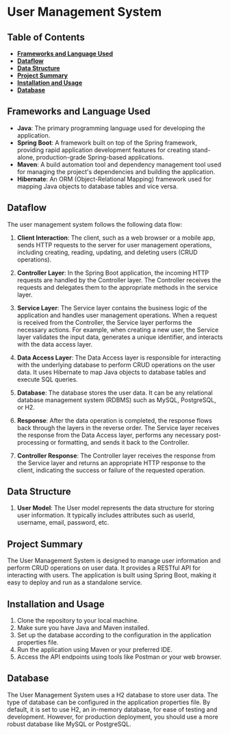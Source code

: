 # User Management System

## Table of Contents

- **[Frameworks and Language Used](#frameworks-and-language-used)**
- **[Dataflow](#dataflow)**
- **[Data Structure](#data-structure)**
- **[Project Summary](#project-summary)**
- **[Installation and Usage](#installation-and-usage)**
- **[Database](#database)**

## Frameworks and Language Used

- **Java**: The primary programming language used for developing the application.
- **Spring Boot**: A framework built on top of the Spring framework, providing rapid application development features for creating stand-alone, production-grade Spring-based applications.
- **Maven**: A build automation tool and dependency management tool used for managing the project's dependencies and building the application.
- **Hibernate**: An ORM (Object-Relational Mapping) framework used for mapping Java objects to database tables and vice versa.

## Dataflow

The user management system follows the following data flow:

1. **Client Interaction**: The client, such as a web browser or a mobile app, sends HTTP requests to the server for user management operations, including creating, reading, updating, and deleting users (CRUD operations).

2. **Controller Layer**: In the Spring Boot application, the incoming HTTP requests are handled by the Controller layer. The Controller receives the requests and delegates them to the appropriate methods in the service layer.

3. **Service Layer**: The Service layer contains the business logic of the application and handles user management operations. When a request is received from the Controller, the Service layer performs the necessary actions. For example, when creating a new user, the Service layer validates the input data, generates a unique identifier, and interacts with the data access layer.

4. **Data Access Layer**: The Data Access layer is responsible for interacting with the underlying database to perform CRUD operations on the user data. It uses Hibernate to map Java objects to database tables and execute SQL queries.

5. **Database**: The database stores the user data. It can be any relational database management system (RDBMS) such as MySQL, PostgreSQL, or H2.

6. **Response**: After the data operation is completed, the response flows back through the layers in the reverse order. The Service layer receives the response from the Data Access layer, performs any necessary post-processing or formatting, and sends it back to the Controller.

7. **Controller Response**: The Controller layer receives the response from the Service layer and returns an appropriate HTTP response to the client, indicating the success or failure of the requested operation.

## Data Structure

1. **User Model**: The User model represents the data structure for storing user information. It typically includes attributes such as userId, username, email, password, etc.

## Project Summary

The User Management System is designed to manage user information and perform CRUD operations on user data. It provides a RESTful API for interacting with users. The application is built using Spring Boot, making it easy to deploy and run as a standalone service.

## Installation and Usage

1. Clone the repository to your local machine.
2. Make sure you have Java and Maven installed.
3. Set up the database according to the configuration in the application properties file.
4. Run the application using Maven or your preferred IDE.
5. Access the API endpoints using tools like Postman or your web browser.

## Database

The User Management System uses a H2 database to store user data. The type of database can be configured in the application properties file. By default, it is set to use H2, an in-memory database, for ease of testing and development. However, for production deployment, you should use a more robust database like MySQL or PostgreSQL.

